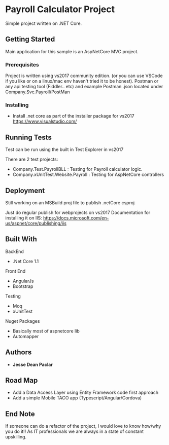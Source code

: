# Payroll Calculator Project
Simple project written on .NET Core.

## Getting Started
Main application for this sample is an AspNetCore MVC project.

### Prerequisites

Project is written using vs2017 community edition. (or you can use VSCode if you like or on a linux/mac env haven't tried it to be honest).
Postman or any api testing tool (Fiddler.. etc) and example Postman .json located under Company.Svc.Payroll/PostMan

### Installing

- Install .net core as part of the installer package for vs2017 https://www.visualstudio.com/


## Running Tests

Test can be run using the built in Test Explorer in vs2017

There are 2 test projects:
- Company.Test.PayrollBLL : Testing for Payroll calculator logic.
- Company.xUnitTest.Website.Payroll : Testing for AspNetCore controllers


## Deployment

Still working on an MSBuild proj file to publish .netCore csproj

Just do regular publish for webprojects on vs2017
Documentation for installing it on IIS: https://docs.microsoft.com/en-us/aspnet/core/publishing/iis

## Built With

BackEnd
- .Net Core 1.1

Front End
- AngularJs
- Bootstrap

Testing
- Moq
- xUnitTest

Nuget Packages
- Basically most of aspnetcore lib
- Automapper


## Authors

* **Jesse Dean Paclar**

## Road Map
- Add a Data Access Layer using Entity Framework code first approach
- Add a simple Mobile TACO app (Typescript/Angular/Cordova)


## End Note
If someone can do a refactor of the project, I would love to know how/why you do it!!
As IT professionals we are always in a state of constant upskilling.
